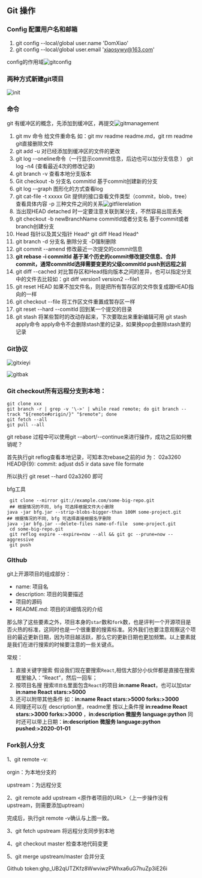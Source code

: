 ## Git 操作

### Config 配置用户名和邮箱

1. git config --local/global user.name 'DomXiao'
2. git config --local/global user.email 'xiaosywy@163.com'

config的作用域![gitconfig](../images/gitconfig.png)

### 两种方式新建git项目

![init](../images/initGit.png)

### 命令

git 有缓冲区的概念，先添加到缓冲区，再提交![gitmanagement](../images/gitmanagement.png)

1. git mv 命令 给文件重命名  如：git mv readme readme.md，git rm readme git直接删除文件
2. git add -u 对已经添加到缓冲区的文件的更改
3. git log --oneline命令（一行显示commit信息，后边也可以加分支信息 ）  git log -n4 (查看最近4次的修改记录) 
4. git branch -v 查看本地分支版本
5. Git checkout -b 分支名 commitId   基于commit创建新的分支
6. git log --graph  图形化的方式查看log  
7. git cat-file -t xxxxx    Git 提供的接口查看文件类型（commit，blob，tree）  查看具体内容 -p   三种文件之间的关系![gitfilerelation](../images/gitfilerelation.png)
8. 当出现HEAD detached 时一定要注意关联到某分支，不然容易出现丢失
9. git checkout -b newBranchName commitId或者分支名  基于commit或者branch创建分支
10. Head 指针以及其父指针 Head^   git diff Head Head^
11. git branch -d 分支名  删除分支 -D强制删除 
12. git commit --amend 修改最近一次提交的commit信息
13. **git rebase -i commitId  基于某个历史的commit修改提交信息、合并commit，通常commitId选择需要变更的父级commitId  push到远程之前**
14. git diff --cached 对比暂存区和Head指向版本之间的差异，也可以指定分支中的文件去比较如：git diff version1 version2  --file1
15. git reset HEAD  如果不加文件名，则是把所有暂存区的文件恢复成跟HEAD指向的一样
16. git checkout --file  将工作区文件重置成暂存区一样
17. git reset --hard --comitId 回到某一个提交的目录
18. git stash 将某些暂时的改动存起来，下次要取出来重新编辑可用  git stash apply命令 apply命令不会删除stash里的记录，如果换pop会删除stash里的记录 

### Git协议

![gitxieyi](../images/gitxieyi.png)

![gitbak](../images/gitbak.png)

### Git checkout所有远程分支到本地：

~~~shell
git clone xxx
git branch -r | grep -v '\->' | while read remote; do git branch --track "${remote#origin/}" "$remote"; done
git fetch --all
git pull --all
~~~

git rebase 过程中可以使用git --abort/--continue来进行操作，成功之后如何撤销呢？

首先执行git reflog查看本地记录，可知本次rebase之前的id 为：
02a3260 HEAD@{9}: commit: adjust ds5 ir data save file formate

所以执行
git reset --hard 02a3260
即可

bfg工具

~~~shell
 git clone --mirror git://example.com/some-big-repo.git
 ## 根据情况的不同, bfg 可选择根据文件大小删除
java -jar bfg.jar --strip-blobs-bigger-than 100M some-project.git
## 根据情况的不同, bfg 可选择直接根据名字删除
java -jar bfg.jar --delete-files name-of-file  some-project.git
 cd some-big-repo.git
 git reflog expire --expire=now --all && git gc --prune=now --aggressive
 git push
~~~

### GIthub

git上开源项目的组成部分：

- name: 项目名
- description: 项目的简要描述
- 项目的源码
- README.md: 项目的详细情况的介绍

那么除了这些要素之外，项目本身的`star`数和`fork`数，也是评判一个开源项目是否火热的标准，这同时也是一个很重要的搜索标准。另外我们也要注意观察这个项目的最近更新日期，因为项目越活跃，那么它的更新日期也更加频繁。以上要素就是我们在进行搜索的时候要注意的一些关键点。

常规：

1. 直接关键字搜索	假设我们现在要搜索`React`,相信大部分小伙伴都是直接在搜索框里输入：“React”，然后一回车；
2. 按项目名搜           搜索`项目名`里面包含`React`的项目:**in:name React**，也可以加star **in:name React stars:>5000**
3. 还可以附带其他条件  如：**in:name React stars:>5000 forks:>3000**
4. 同理还可以在 description里，readme里 按以上条件搜 **in:readme React stars:>3000 forks:>3000** ，**in:description 微服务 language:python** 同时还可以带上日期：**in:description 微服务 language:python pushed:>2020-01-01**

### Fork别人分支

1、git remote -v: 

orgin：为本地分支的

upstream：为远程分支


2、git remote add upstream <原作者项目的URL>（上一步操作没有upstream，则需要添加uptream）

完成后，执行git remote -v确认与上图一致。



3、git fetch upstream 将远程分支同步到本地

4、git checkout master 检查本地代码变更

5、git merge upstream/master 合并分支



Github token: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